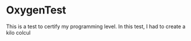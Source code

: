 # OxygenTest
This is a test to certify my programming level. In this test, I had to create a kilo colcul 
